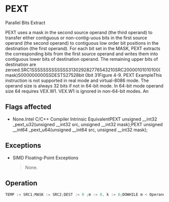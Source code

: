 # PEXT

Parallel Bits Extract

PEXT uses a mask in the second source operand (the third operand) to transfer either contiguous or non-contig-uous bits in the first source operand (the second operand) to contiguous low order bit positions in the destination (the first operand).
For each bit set in the MASK, PEXT extracts the corresponding bits from the first source operand and writes them into contiguous lower bits of destination operand.
The remaining upper bits of destination are zeroed.SRC1SSSSSSSSSSSSS313029282776543210SRC20000101010100(mask)S000000000SSDESTS27528bit 0bit 31Figure 4-9.
 PEXT ExampleThis instruction is not supported in real mode and virtual-8086 mode.
The operand size is always 32 bits if not in 64-bit mode.
In 64-bit mode operand size 64 requires VEX.W1.
VEX.W1 is ignored in non-64-bit modes.
An 

## Flags affected

- None.Intel C/C++ Compiler Intrinsic EquivalentPEXT unsigned __int32 _pext_u32(unsigned __int32 src, unsigned __int32 mask);PEXT unsigned __int64 _pext_u64(unsigned __int64 src, unsigned __int32 mask);

## Exceptions

- SIMD Floating-Point Exceptions
  > None.

## Operation

```C
TEMP := SRC1;MASK := SRC2;DEST := 0 ;m := 0, k := 0;DOWHILE m < OperandSizeIF MASK[ m] = 1 THENDEST[ k] := TEMP[ m];    k := k+ 1;FIm := m+ 1;OD
```
